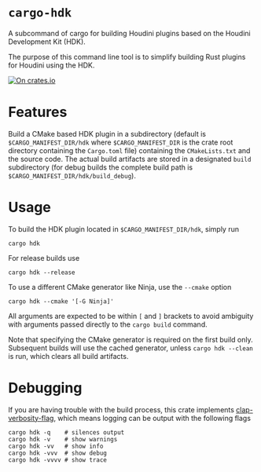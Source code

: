 # `cargo-hdk`

A subcommand of cargo for building Houdini plugins based on the Houdini Development Kit (HDK).

The purpose of this command line tool is to simplify building Rust plugins for Houdini using the
HDK.

[![On crates.io](https://img.shields.io/crates/v/cargo-hdk.svg)](https://crates.io/crates/cargo-hdk)

# Features

Build a CMake based HDK plugin in a subdirectory (default is `$CARGO_MANIFEST_DIR/hdk` where
`$CARGO_MANIFEST_DIR` is the crate root directory containing the `Cargo.toml` file) containing the
`CMakeLists.txt` and the source code. The actual build artifacts are stored in a designated `build`
subdirectory (for debug builds the complete build path is `$CARGO_MANIFEST_DIR/hdk/build_debug`).

# Usage

To build the HDK plugin located in `$CARGO_MANIFEST_DIR/hdk`, simply run

```
cargo hdk
```

For release builds use

```
cargo hdk --release
```

To use a different CMake generator like Ninja, use the `--cmake` option

```
cargo hdk --cmake '[-G Ninja]'
```

All arguments are expected to be within `[` and `]` brackets to avoid ambiguity with arguments
passed directly to the `cargo build` command.

Note that specifying the CMake generator is required on the first build only. Subsequent builds will
use the cached generator, unless `cargo hdk --clean` is run, which clears all build artifacts.

# Debugging

If you are having trouble with the build process, this crate implements [clap-verbosity-flag](https://crates.io/crates/clap-verbosity-flag), which means logging can be output with the following flags

```
cargo hdk -q    # silences output
cargo hdk -v    # show warnings
cargo hdk -vv   # show info
cargo hdk -vvv  # show debug
cargo hdk -vvvv # show trace
```
